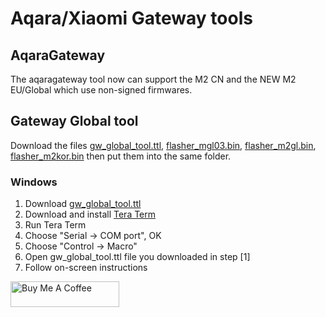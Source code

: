 # Aqara/Xiaomi Gateway tools

## AqaraGateway
   The aqaragateway tool now can support the M2 CN and the NEW M2 EU/Global which use non-signed firmwares.

## Gateway Global tool
   Download the files [gw_global_tool.ttl](https://github.com/niceboygithub/AqaraM1SM2fw/blob/main/tools/gw_global_tool.ttl), [flasher_mgl03.bin](https://github.com/niceboygithub/AqaraM1SM2fw/blob/main/tools/flasher_mgl03.bin), [flasher_m2gl.bin](https://github.com/niceboygithub/AqaraM1SM2fw/blob/main/tools/flasher_m2gl.bin), [flasher_m2kor.bin](https://github.com/niceboygithub/AqaraM1SM2fw/blob/main/tools/flasher_m2kor.bin) then put them into the same folder.

### Windows
1. Download [gw_global_tool.ttl](https://github.com/niceboygithub/AqaraM1SM2fw/blob/main/tools/gw_global_tool.ttl)
1. Download and install [Tera Term](https://ttssh2.osdn.jp/index.html.en)
1. Run Tera Term
1. Choose "Serial -> COM port", OK
1. Choose "Control -> Macro"
1. Open gw_global_tool.ttl file you downloaded in step [1]
1. Follow on-screen instructions



<a href="https://www.buymeacoffee.com/niceboygithub" target="_blank"><img src="https://cdn.buymeacoffee.com/buttons/default-orange.png" alt="Buy Me A Coffee" height="41" width="174"></a>
